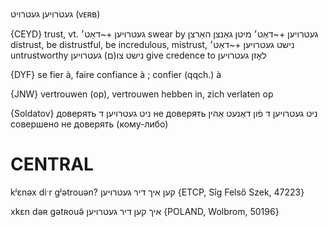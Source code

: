 געטרויען
געטרויט
(ᴠᴇʀʙ) 

{CEYD}
trust, vt.  געטרויען +~דאַט׳
swear by געטרויען +~דאַט׳ מיטן גאַנצן האַרצן
distrust, be distrustful, be incredulous, mistrust, נישט געטרויען +~דאַט׳
untrustworthy נישט צו(ם) געטרויען
give credence to לאָזן געטרויען

{DYF}
se fier à, faire confiance à ; confier (qqch.) à

{JNW}
vertrouwen (op), vertrouwen hebben in, zich verlaten op

{Soldatov}
доверять
ניט געטרויען ד
не доверять
ניט געטרויען ד פֿון דאַנעט אַהין
совершено не доверять (кому-либо)

CENTRAL
========

kʲɛnəx diˑr gʲətrouən? קען איך דיר געטרויען {ETCP, Sîg Felső Szek, 47223}

xkɛn dəʀ gətʀouə̃ איך קען דיר געטרויען {POLAND, Wolbrom, 50196}
